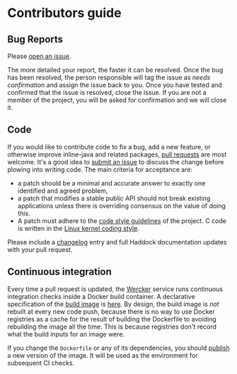 # Contributors guide

## Bug Reports

Please [open an issue][new-issue].

The more detailed your report, the faster it can be resolved. Once the
bug has been resolved, the person responsible will tag the issue as
_needs confirmation_ and assign the issue back to you. Once you have
tested and confirmed that the issue is resolved, close the issue. If
you are not a member of the project, you will be asked for
confirmation and we will close it.

[new-issue]: https://github.com/tweag/inline-java/issues/new

## Code

If you would like to contribute code to fix a bug, add a new feature,
or otherwise improve inline-java and related packages,
[pull requests][pull-requests] are most welcome. It's a good idea to
[submit an issue][new-issue] to discuss the change before plowing into
writing code. The main criteria for acceptance are:

* a patch should be a minimal and accurate answer to exactly one
  identified and agreed problem,
* a patch that modifies a stable public API should not break existing
  applications unless there is overriding consensus on the value of
  doing this.
* A patch must adhere to the [code style guidelines][style-guide] of
  the project. C code is written in
  the [Linux kernel coding style][linux-style].

Please include a [changelog][changelog] entry and full Haddock
documentation updates with your pull request.

[changelog]: https://github.com/tweag/inline-java/blob/master/CHANGELOG.md
[pull-requests]: https://help.github.com/articles/about-pull-requests/
[style-guide]: https://github.com/tweag/guides/blob/master/style/Haskell.md
[linux-style]: https://www.kernel.org/doc/html/latest/process/coding-style.html#commenting

## Continuous integration

Every time a pull request is updated, the [Wercker][wercker] service
runs continuous integration checks inside a Docker build container.
A declarative specification of the [build image][docker-build-img] is
[here][dockerfile]. By design, the build image is *not* rebuilt at
every new code push, because there is no way to use Docker registries
as a cache for the result of building the Dockerfile to avoiding
rebuilding the image all the time. This is because registries don't
record what the build inputs for an image were.

If you change the `Dockerfile` or any of its dependencies, you should
[publish][docker-push] a new version of the image. It will be used as
the environment for subsequent CI checks.

[docker-build-img]: https://hub.docker.com/r/tweag/inline-java/
[wercker]: http://www.wercker.com/
[dockerfile]: https://github.com/tweag/inline-java/blob/master/Dockerfile
[docker-push]: https://github.com/tweag/inline-java/blob/master/Dockerfile
